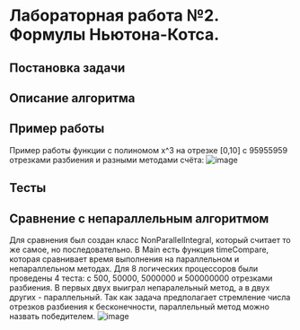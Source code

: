 # Лабораторная работа №2. Формулы Ньютона-Котса.
## Постановка задачи

## Описание алгоритма

## Пример работы
Пример работы функции с полиномом x^3 на отрезке [0,10] с 95955959 отрезками разбиения и разными методами счёта:
![image](https://github.com/CrKot3/Parallel_2/assets/103645968/697eea0f-dd81-4120-acfc-f2b15e7be85d)

## Тесты


## Сравнение с непараллельным алгоритмом
Для сравнения был создан класс NonParallelIntegral, который считает то же самое, но последовательно. В Main есть функция timeCompare, которая сравнивает время выполнения на параллельном и непараллельном методах. Для 8 логических процессоров были проведены 4 теста: с 500, 50000, 5000000 и 500000000 отрезками разбиения. В первых двух выиграл непаралельный метод, а в двух других - параллельный. Так как задача предполагает стремление числа отрезков разбиения к бесконечности, параллельный метод можно назвать победителем.
![image](https://github.com/CrKot3/Parallel_2/assets/103645968/9797e205-b9df-44d9-968a-52b364d220a8)

